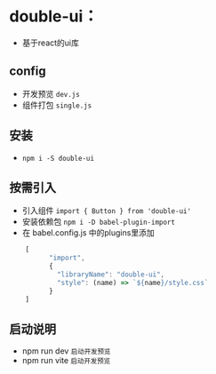# double-ui：
- 基于react的ui库

## config
- 开发预览 `dev.js`
- 组件打包 `single.js`


## 安装
- `npm i -S double-ui`

## 按需引入
- 引入组件 `import { Button } from 'double-ui'`
- 安装依赖包   `npm i -D babel-plugin-import`
- 在 babel.config.js 中的plugins里添加
```js
    [
          "import",
          {
            "libraryName": "double-ui",
            "style": (name) => `${name}/style.css`
          }
    ]
```

## 启动说明
- npm run dev ` 启动开发预览 `
- npm run vite ` 启动开发预览 `
    
